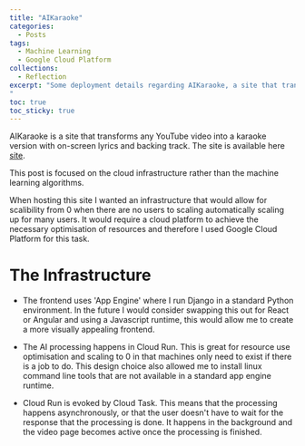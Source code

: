 ```yaml
---
title: "AIKaraoke"
categories:
  - Posts
tags:
  - Machine Learning
  - Google Cloud Platform
collections:
  - Reflection
excerpt: "Some deployment details regarding AIKaraoke, a site that transforms any YouTube video into a karaoke version with on-screen lyrics and backing track.
"
toc: true
toc_sticky: true
---
```


AIKaraoke is a site that transforms any YouTube video into a karaoke version with on-screen lyrics and backing track.
The site is available here [site](site).

This post is focused on the cloud infrastructure rather than the machine learning algorithms. 

When hosting this site I wanted an infrastructure that would allow for scalibility from 0 when there are no users to scaling automatically scaling up for many users. It would require a cloud platform to achieve the necessary optimisation of resources and therefore I used Google Cloud Platform for this task.

# The Infrastructure

* The frontend uses 'App Engine' where I run Django in a standard Python environment. In the future I would consider swapping this out for React or Angular and using a Javascript runtime, this would allow me to create a more visually appealing frontend.

* The AI processing happens in Cloud Run. This is great for resource use optimisation and scaling to 0 in that machines only need to exist if there is a job to do. This design choice also allowed me to install linux command line tools that are not available in a standard app engine runtime.

* Cloud Run is evoked by Cloud Task. This means that the processing happens asynchronously, or that the user doesn't have to wait for the response that the processing is done. It happens in the background and the video page becomes active once the processing is finished.

